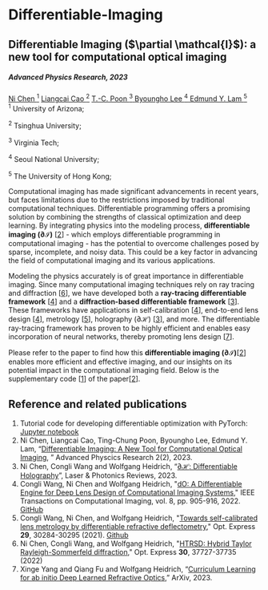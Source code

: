 # Differentiable-Imaging



<h2 class="section-title">Differentiable Imaging ($\partial \mathcal{I}$): a new tool for computational optical imaging </h2>
<h5 class="pubname"> Advanced Physics Research, 2023 </h5>

<nav class="text-center" style="width: 100%">
  <a href="https://ni-chen.github.io/" class="author">Ni Chen <sup>1</sup></a>
  <a href="http://www.holoddd.com/" class="author">Liangcai Cao <sup>2</sup></a>
  <a href="https://sites.google.com/vt.edu/oshandholographiclab/" class="author"> T.-C. Poon <sup>3</sup> </a>
  <a href="http://oeqelab.snu.ac.kr/PROF" class="author"> Byoungho Lee <sup>4</sup> </a>
  <a href="https://www.eee.hku.hk/~elam/" class="author"> Edmund Y. Lam <sup>5</sup></a>
</nav>


<nav>
 <sup>1</sup> University of Arizona;


 <sup>2</sup> Tsinghua University;

 <sup>3</sup> Virginia Tech;

 <sup>4</sup> Seoul National University;

 <sup>5</sup> The University of Hong Kong;
</nav>



Computational imaging has made significant advancements in recent years, but faces limitations due to the restrictions imposed by traditional computational techniques. Differentiable programming offers a promising solution by combining the strengths of classical optimization and deep learning. By integrating physics into the modeling process, **differentiable imaging ($\partial \mathcal{I}$)** [[2](https://github.com/ni-chen/Differentiable-Imaging/blob/master/code/tutorial.ipynb)] - which employs differentiable programming in computational imaging - has the potential to overcome challenges posed by sparse, incomplete, and noisy data. This could be a key factor in advancing the field of computational imaging and its various applications.

Modeling the physics accurately is of great importance in differentiable imaging. Since many computational imaging techniques rely on ray tracing and diffraction [[6](https://opg.optica.org/oe/fulltext.cfm?uri=oe-30-21-37727&id=507396)], we have developed both a **ray-tracing differentiable framework**  [[4](https://ieeexplore.ieee.org/abstract/document/9919421)] and a **diffraction-based differentiable framework** [[3](https://repository.kaust.edu.sa/handle/10754/679652)]. These frameworks have applications in self-calibration [[4](https://ieeexplore.ieee.org/abstract/document/9919421)], end-to-end lens design [[4](https://ieeexplore.ieee.org/abstract/document/9919421)], metrology [[5](https://opg.optica.org/oe/fulltext.cfm?uri=oe-29-19-30284&id=458455)], holography ($\partial \mathcal{H}$) [[3](https://repository.kaust.edu.sa/handle/10754/679652)], and more. The differentiable ray-tracing framework has proven to be highly efficient and enables easy incorporation of neural networks, thereby promoting lens design [[7](https://arxiv.org/abs/2302.01089)].

Please refer to the paper to find how this **differentiable imaging ($\partial \mathcal{I}$)**[[2](https://github.com/ni-chen/Differentiable-Imaging/blob/master/code/tutorial.ipynb)] enables more efficient and effective imaging, and our insights on its potential impact in the computational imaging field. Below is the supplementary code [[1](https://github.com/ni-chen/Differentiable-Imaging/blob/master/code/tutorial.ipynb)] of the paper[[2](https://github.com/ni-chen/Differentiable-Imaging/blob/master/code/tutorial.ipynb)]. 





## Reference and related publications

1. Tutorial code for developing differentiable optimization with PyTorch: [Jupyter notebook](https://github.com/ni-chen/Differentiable-Imaging/blob/master/code/tutorial.ipynb)
2. Ni Chen, Liangcai Cao, Ting-Chung Poon, Byoungho Lee, Edmund Y. Lam, “[Differentiable Imaging: A New Tool for Computational Optical Imaging](https://onlinelibrary.wiley.com/doi/full/10.1002/apxr.202200118), ” Advanced Physcics Research 2(2), 2023.
3. Ni Chen, Congli Wang and Wolfgang Heidrich, “[$\partial \mathcal{H}$: Differentiable Holography](https://doi.org/10.1002/lpor.202200828)”, Laser & Photonics Reviews, 2023.
4. Congli Wang, Ni Chen and Wolfgang Heidrich, "[dO: A Differentiable Engine for Deep Lens Design of Computational Imaging Systems](https://ieeexplore.ieee.org/abstract/document/9919421)," IEEE Transactions on Computational Imaging, vol. 8, pp. 905-916, 2022.  [GitHub](https://github.com/vccimaging/DiffOptics)
5. Congli Wang, Ni Chen, and Wolfgang Heidrich, "[Towards self-calibrated lens metrology by differentiable refractive deflectometry](https://opg.optica.org/oe/fulltext.cfm?uri=oe-29-19-30284&id=458455)," Opt. Express **29**, 30284-30295 (2021). [Github](https://github.com/vccimaging/DiffDeflectometry)
6. Ni Chen, Congli Wang, and Wolfgang Heidrich, "[HTRSD: Hybrid Taylor Rayleigh-Sommerfeld diffraction](https://opg.optica.org/oe/fulltext.cfm?uri=oe-30-21-37727&id=507396)," Opt. Express **30**, 37727-37735 (2022)
7. Xinge Yang and Qiang Fu and Wolfgang Heidrich, “[Curriculum Learning for ab initio Deep Learned Refractive Optics](https://arxiv.org/abs/2302.01089),” ArXiv, 2023.











